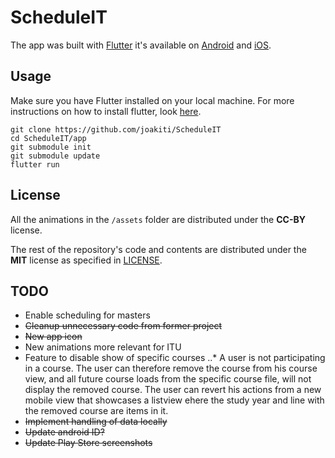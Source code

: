 # ScheduleIT




The app was built with [Flutter](https://flutter.io/) it's available on [Android](x) and [iOS](y).

## Usage

Make sure you have Flutter installed on your local machine. For more instructions on how to install flutter, look [here](https://flutter.io/docs/get-started/install).
```
git clone https://github.com/joakiti/ScheduleIT
cd ScheduleIT/app
git submodule init
git submodule update
flutter run
```

## License
All the animations in the `/assets` folder are distributed under the **CC-BY** license.


The rest of the repository's code and contents are distributed under the **MIT** license as specified in [LICENSE](LICENSE).

## TODO
- Enable scheduling for masters
- ~~Cleanup unnecessary code from former project~~
- ~~New app icon~~
- New animations more relevant for ITU
- Feature to disable show of specific courses
..* A user is not participating in a course. The user can therefore remove the course from his course view, and all future course loads from the specific course file, will not display the removed course. The user can revert his actions from a new mobile view that showcases a listview ehere the study year and line with the removed course are items in it.
- ~~Implement handling of data locally~~
- ~~Update android ID?~~
- ~~Update Play Store screenshots~~
